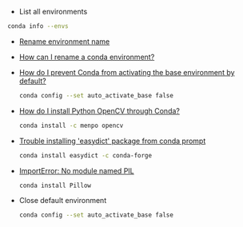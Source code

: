 * List all environments
```bash
conda info --envs
```

* [Rename environment name](../scripts/conda_environment_rename.sh)
* [How can I rename a conda environment?](https://stackoverflow.com/questions/42231764/how-can-i-rename-a-conda-environment)

* [How do I prevent Conda from activating the base environment by default?](https://stackoverflow.com/questions/54429210/how-do-i-prevent-conda-from-activating-the-base-environment-by-default)

  ```bash
  conda config --set auto_activate_base false	
  ```

* [How do I install Python OpenCV through Conda?](https://stackoverflow.com/questions/23119413/how-do-i-install-python-opencv-through-conda)

  ```bash
  conda install -c menpo opencv
  ```

* [Trouble installing 'easydict' package from conda prompt](https://stackoverflow.com/questions/47449723/trouble-installing-easydict-package-from-conda-prompt)

  ```bash
  conda install easydict -c conda-forge 
  ```

* [ImportError: No module named PIL](https://stackoverflow.com/questions/8863917/importerror-no-module-named-pil)

  ```bash
  conda install Pillow
  ```

  

* Close default environment

  ```bash
  conda config --set auto_activate_base false
  ```

  
